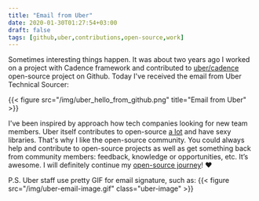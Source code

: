 ```yaml
---
title: "Email from Uber"
date: 2020-01-30T01:27:54+03:00
draft: false
tags: [github,uber,contributions,open-source,work]
---
```


Sometimes interesting things happen. It was about two years ago I worked on a project with Cadence framework and
contributed to [uber/cadence](https://github.com/uber/cadence) open-source project on Github. Today I've received the 
email from Uber Technical Sourcer:

{{< figure src="/img/uber_hello_from_github.png" title="Email from Uber" >}}

I've been inspired by approach how tech companies looking for new team members. Uber itself contributes to open-source 
[a lot](https://github.com/uber) and have sexy libraries.
That's why I like the open-source community. You could always help and contribute to open-source projects as well as get 
something back from community members: feedback, knowledge or opportunities, etc. It’s awesome. I will definitely continue 
my [open-source journey](https://github.com/vvelikodny)! :heart:

P.S. Uber staff use pretty GIF for email signature, such as:
{{< figure src="/img/uber-email-image.gif" class="uber-image" >}}
